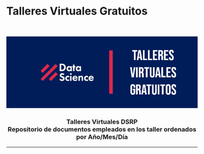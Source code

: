 # Talleres Virtuales Gratuitos

<!-- PROJECT LOGO -->
<br />
<p align="center">
  <a href="#">
    <img src="DSRP.png">
  </a>
  <h3 align="center">Talleres Virtuales DSRP<br>
  Repositorio de documentos empleados en los taller ordenados por Año/Mes/Día</h3>  
</p>
<hr style="height:2px;border-width:0;color:gray;background-color:gray">
